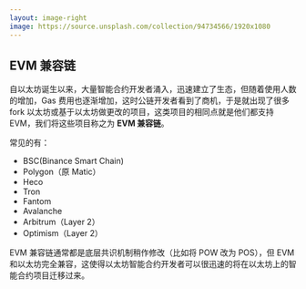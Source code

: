 ```yaml
---
layout: image-right
image: https://source.unsplash.com/collection/94734566/1920x1080
---
```


## EVM 兼容链

自以太坊诞生以来，大量智能合约开发者涌入，迅速建立了生态，但随着使用人数的增加，Gas 费用也逐渐增加，这时公链开发者看到了商机，于是就出现了很多 fork 以太坊或基于以太坊做更改的项目，这类项目的相同点就是他们都支持 EVM，我们将这些项目称之为 **EVM 兼容链**。

常见的有：

- BSC(Binance Smart Chain)
- Polygon（原 Matic）
- Heco
- Tron
- Fantom
- Avalanche
- Arbitrum（Layer 2）
- Optimism（Layer 2）  

EVM 兼容链通常都是底层共识机制稍作修改（比如将 POW 改为 POS），但 EVM 和以太坊完全兼容，这使得以太坊智能合约开发者可以很迅速的将在以太坊上的智能合约项目迁移过来。